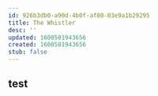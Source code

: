 ```yaml
---
id: 926b3db0-a90d-4b0f-af80-03e9a1b29295
title: The Whistler
desc: ''
updated: 1600501943656
created: 1600501943656
stub: false
---
```


## test
